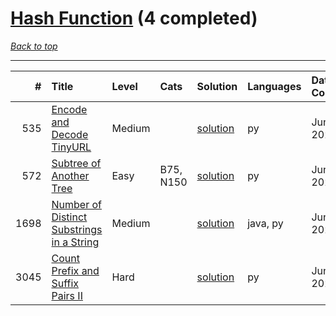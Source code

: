 # [Hash Function](<https://leetcode.com/tag/Hash-Function/>) (4 completed)

*[Back to top](<../../README.md>)*

------

|    # | Title                                                                                                                  | Level   | Cats      | Solution                                                             | Languages   | Date Complete   |
|-----:|:-----------------------------------------------------------------------------------------------------------------------|:--------|:----------|:---------------------------------------------------------------------|:------------|:----------------|
|  535 | [Encode and Decode TinyURL](<https://leetcode.com/problems/encode-and-decode-tinyurl>)                                 | Medium  |           | [solution](<../_535. Encode and Decode TinyURL.md>)                  | py          | Jun 07, 2024    |
|  572 | [Subtree of Another Tree](<https://leetcode.com/problems/subtree-of-another-tree>)                                     | Easy    | B75, N150 | [solution](<../_572. Subtree of Another Tree.md>)                    | py          | Jun 03, 2024    |
| 1698 | [Number of Distinct Substrings in a String](<https://leetcode.com/problems/number-of-distinct-substrings-in-a-string>) | Medium  |           | [solution](<../_1698. Number of Distinct Substrings in a String.md>) | java, py    | Jun 02, 2024    |
| 3045 | [Count Prefix and Suffix Pairs II](<https://leetcode.com/problems/count-prefix-and-suffix-pairs-ii>)                   | Hard    |           | [solution](<../_3045. Count Prefix and Suffix Pairs II.md>)          | py          | Jun 29, 2024    |